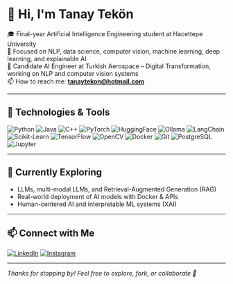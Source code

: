 # 👋 Hi, I'm Tanay Tekön

🎓 Final-year Artificial Intelligence Engineering student at Hacettepe University  
🔬 Focused on NLP, data science, computer vision, machine learning, deep learning, and explainable AI  
🚀 Candidate AI Engineer at Turkish Aerospace – Digital Transformation, working on NLP and computer vision systems  
📫 How to reach me: **tanaytekon@hotmail.com**

---

## 🧠 Technologies & Tools

![Python](https://img.shields.io/badge/-Python-3776AB?style=flat&logo=python&logoColor=white)
![Java](https://img.shields.io/badge/Java-ED8B00?style=flat&logo=openjdk&logoColor=white)
![C++](https://img.shields.io/badge/-C++-00599C?style=flat&logo=c%2B%2B&logoColor=white)
![PyTorch](https://img.shields.io/badge/-PyTorch-EE4C2C?style=flat&logo=pytorch&logoColor=white)
![HuggingFace](https://img.shields.io/badge/-HuggingFace-yellow?style=flat&logo=huggingface&logoColor=black)
![Ollama](https://img.shields.io/badge/-Ollama-000000?style=flat&logo=ollama&logoColor=white)
![LangChain](https://img.shields.io/badge/LangChain-%231C3C3C?logo=langchain&logoColor=white)
![Scikit-Learn](https://img.shields.io/badge/scikit--learn-F7931E?style=flat-square&logo=scikit-learn&logoColor=white)
![TensorFlow](https://img.shields.io/badge/-TensorFlow-FF6F00?style=flat&logo=tensorflow&logoColor=white)
![OpenCV](https://img.shields.io/badge/-OpenCV-5C3EE8?style=flat&logo=opencv&logoColor=white)
![Docker](https://img.shields.io/badge/-Docker-2496ED?style=flat&logo=docker&logoColor=white)
![Git](https://img.shields.io/badge/-Git-F05032?style=flat&logo=git&logoColor=white)
![PostgreSQL](https://img.shields.io/badge/-PostgreSQL-4169E1?style=flat&logo=postgresql&logoColor=white)
![Jupyter](https://img.shields.io/badge/-Jupyter-F37626?style=flat&logo=jupyter&logoColor=white)

---

## 🧭 Currently Exploring

- LLMs, multi-modal LLMs, and Retrieval-Augmented Generation (RAG)  
- Real-world deployment of AI models with Docker & APIs  
- Human-centered AI and interpretable ML systems (XAI)

---

## 📫 Connect with Me

[![LinkedIn](https://skillicons.dev/icons?i=linkedin)](https://skillicons.dev)
[![Instagram](https://skillicons.dev/icons?i=instagram)](https://www.linkedin.com/in/tanaytekon/)

---


_Thanks for stopping by! Feel free to explore, fork, or collaborate 🚀_
